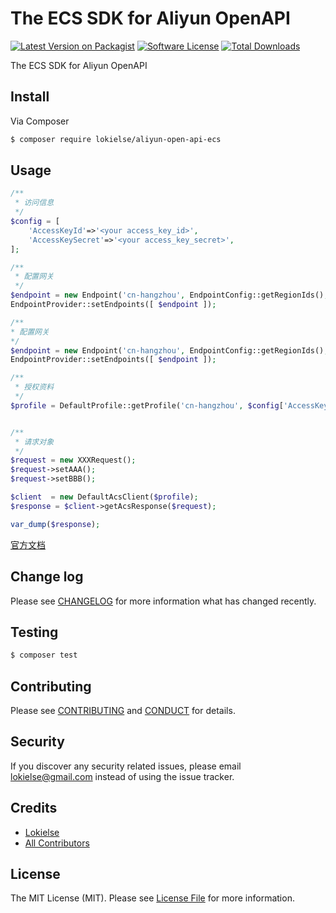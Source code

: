 The ECS SDK for Aliyun OpenAPI
==============================

[![Latest Version on Packagist][ico-version]][link-packagist]
[![Software License][ico-license]](LICENSE.md)
[![Total Downloads][ico-downloads]][link-downloads]


The ECS SDK for Aliyun OpenAPI

## Install

Via Composer

``` bash
$ composer require lokielse/aliyun-open-api-ecs
```

## Usage

``` php
/**
 * 访问信息
 */
$config = [
	'AccessKeyId'=>'<your access_key_id>',
	'AccessKeySecret'=>'<your access_key_secret>',
];

/**
 * 配置网关
 */
$endpoint = new Endpoint('cn-hangzhou', EndpointConfig::getRegionIds(), EndpointConfig::getProductDomains());
EndpointProvider::setEndpoints([ $endpoint ]);

/**
* 配置网关
*/
$endpoint = new Endpoint('cn-hangzhou', EndpointConfig::getRegionIds(), EndpointConfig::getProductDomains());
EndpointProvider::setEndpoints([ $endpoint ]);

/**
 * 授权资料
 */
$profile = DefaultProfile::getProfile('cn-hangzhou', $config['AccessKeyId'], $config['AccessKeySecret']);


/**
 * 请求对象
 */
$request = new XXXRequest();
$request->setAAA();
$request->setBBB();

$client  = new DefaultAcsClient($profile);
$response = $client->getAcsResponse($request);

var_dump($response);
```
[官方文档](https://help.aliyun.com/document_detail/ecs/open-api/apisummary.html)


## Change log

Please see [CHANGELOG](CHANGELOG.md) for more information what has changed recently.

## Testing

``` bash
$ composer test
```

## Contributing

Please see [CONTRIBUTING](CONTRIBUTING.md) and [CONDUCT](CONDUCT.md) for details.

## Security

If you discover any security related issues, please email lokielse@gmail.com instead of using the issue tracker.

## Credits

- [Lokielse][link-author]
- [All Contributors][link-contributors]

## License

The MIT License (MIT). Please see [License File](LICENSE.md) for more information.

[ico-version]: https://img.shields.io/packagist/v/lokielse/aliyun-open-api-ecs.svg?style=flat-square
[ico-license]: https://img.shields.io/badge/license-MIT-brightgreen.svg?style=flat-square
[ico-travis]: https://img.shields.io/travis/lokielse/aliyun-open-api-ecs/master.svg?style=flat-square
[ico-scrutinizer]: https://img.shields.io/scrutinizer/coverage/g/lokielse/aliyun-open-api-ecs.svg?style=flat-square
[ico-code-quality]: https://img.shields.io/scrutinizer/g/lokielse/aliyun-open-api-ecs.svg?style=flat-square
[ico-downloads]: https://img.shields.io/packagist/dt/lokielse/aliyun-open-api-ecs.svg?style=flat-square

[link-packagist]: https://packagist.org/packages/lokielse/aliyun-open-api-ecs
[link-travis]: https://travis-ci.org/lokielse/aliyun-open-api-ecs
[link-scrutinizer]: https://scrutinizer-ci.com/g/lokielse/aliyun-open-api-ecs/code-structure
[link-code-quality]: https://scrutinizer-ci.com/g/lokielse/aliyun-open-api-ecs
[link-downloads]: https://packagist.org/packages/lokielse/aliyun-open-api-ecs
[link-author]: https://github.com/lokielse
[link-contributors]: ../../contributors